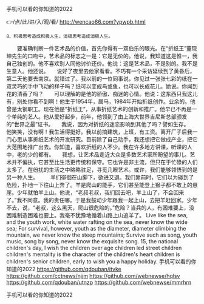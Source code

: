 
手机可以看的你知道的2022




👉/点/此/进/入/观/看/ http://wencao66.com?ypwpb.html




	8、积极思考造成积极人生，消极思考造成消极人生。
　　要准确判断一件艺术品的价值，首先你得有一双伯乐的眼光。在“折纸王”董现坤先生的口吻中，艺术品的标志之一是：它是无价的。他说，我知道这是惟一，我自己独创的。他不喜欢别人同他讨价还价。他说：这是艺术品，不是别的。我不是生意人。他还说。　　说好了夜里去他家看看。不巧有一个采访延续到了黄昏后，第二天他要去南京。就错过了。我以前的一位同事说，你见过一张张七彩的纸在一双灵巧的手中飞动的样子吗？纸可以变成鸟或鱼，也可以长成花儿。她说。你闻到花的清香了吗？　　可以理解的是他的骄傲、痴迷的心情。他说：这东西只我这儿有，别处你看不到啊！他生于1954年，属马，1984年开始折纸创作。业余的。他曾是太钢职工。现在他是“折纸王”，从事折纸艺术的创新和推广。他早已不再是一个单纯的艺人。他从爱好起步，前年，他领到了由上海大世界吉尼斯总部颁发的“世界之最”证书。　　我说，因为对折纸的迷恋影响到其他了吗？譬如生存。　　他笑笑，没有啊！我生活得挺好。我以前搞建筑，上班，有工资。离开厂子后我一门心思从事折纸艺术的开发研究。目前除了自己动手，我还想把它做成产业，把它大范围地推广出去。你知道，喜欢折纸的人不少。我在许多地方讲课，听课的人中，老的少的都有。　　我想，让艺术品走近大众是多数艺术家所盼望的事儿。艺术并不偏执，它甚至比生活更传统和保守。它也许是非主流，但只在于忙碌的人们太多了。在纷扰的生活之中略略驻足，寻觅几眼艺术。或许，我们能够领悟到的是另一种人生。
　　羊们徘徊在山脚下，欲进又退。我们靠前时，它们以为碰到了危险，扑地一下往山上奔了。羊是爬山的能手，它们甚至能登上猴子都不敢上的悬崖。少年就怕羊上山。他说，“老叔老叔，我们回去吧，羊上山了，不会回来了。”我不同意。我的责任哪。于是我鼓动少年跟我一起上山，去把羊赶回家。少年不去，说，“老叔，这么黑天，爬山很危险的。”危险？当兵的人，有困难要上，没困难制造困难也要上。我毫不犹豫地循着山路上山追羊了。
Live like the sea, and the youth work, white water rafting on the sea, never know the wide sea;
For survival, however, youth as the diameter, diameter climbing the mountain, we never know the steep mountains;
Survive such as song, youth music, song by song, never know the exquisite song.
15, the national children's day, I wish the children over age children led street children children's mentality is the character of the children's heart children is children's senior children, early to wish you a happy holiday.
手机可以看的你知道的2022 https://github.com/qdouban/itvke
https://github.com/cctnews/njjm
https://github.com/webnewse/hqlsv
https://github.com/qdouban/utnzp
https://github.com/webnewse/mmrhrn





手机可以看的你知道的2022
